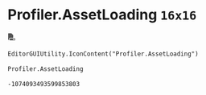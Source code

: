 # Profiler.AssetLoading `16x16`
<img src="/img/Profiler.AssetLoading.png" width=16 height=16>

``` CSharp
EditorGUIUtility.IconContent("Profiler.AssetLoading")
```
```
Profiler.AssetLoading
```
```
-1074093493599853803
```
